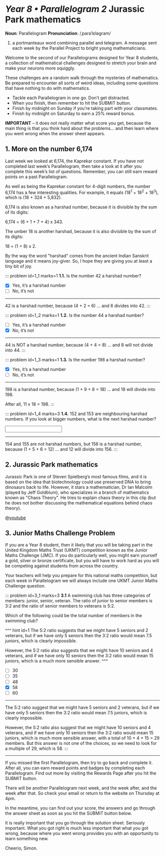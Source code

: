 # _Year 8 • Parallelogram 2_ Jurassic Park mathematics

<div class="dictionary">

__Noun__: Parallelogram
__Pronunciation__: /ˌparəˈlɛləɡram/

1. a portmanteaux word combining parallel and telegram. A message sent each
week by the Parallel Project to bright young mathematicians.

</div>

Welcome to the second of our Parallelograms designed for Year 8 students, a collection of mathematical challenges designed to stretch your brain and make your neurons more squiggly.

These challenges are a random walk through the mysteries of mathematics. Be prepared to encounter all sorts of weird ideas, including some questions that have nothing to do with mathematics.

* Tackle each Parallelogram in one go. Don’t get distracted.
* When you finish, then remember to hit the SUBMIT button.
*	Finish by midnight on Sunday if you’re taking part with your classmates.
*	Finish by midnight on Saturday to earn a 25% reward bonus.

__IMPORTANT__ – it does not really matter what score you get, because the main thing is that you think hard about the problems... and then learn where you went wrong when the answer sheet appears.


## 1. More on the number 6,174

Last week we looked at 6,174, the Kaprekar constant. If you have not completed last week’s Parallelogram, then take a look at it after you complete this week’s list of questions. Remember, you can still earn reward points on a past Parallelogram.

As well as being the Kaprekar constant for 4-digit numbers, the number 6,174 has a few interesting qualities. For example, it equals (18<sup>1</sup> + 18<sup>2</sup> + 18<sup>3</sup>), which is (18 + 324 + 5,832).

6,174 is also known as a harshad number, because it is divisible by the sum of its digits:

6,174 = (6 + 1 + 7 + 4) x 343.

The umber 18 is another harshad, because it is also divisible by the sum of its digits:

18 = (1 + 8) x 2.

By the way the word "harshad" comes from the ancient Indian Sanskrit language and it means joy-giver. So, I hope they are giving you at least a tiny bit of joy.

::: problem id=1_1 marks=1
__1.1.__  Is the number 42 a harshad number?

* [x] Yes, it’s a harshad number
* [ ] No, it’s not

---

42 is a harshad number, because (4 + 2 = 6) … and 6 divides into 42.
:::

::: problem id=1_2 marks=1
__1.2.__ Is the number 44 a harshad number?

* [ ] Yes, it’s a harshad number
* [x] No, it’s not

---

44 is NOT a harshad number, because (4 + 4 = 8) … and 8 will not divide into 44.
:::

::: problem id=1_3 marks=1
__1.3.__ Is the number 198 a harshad number?

* [x] Yes, it’s a harshad number
* [ ] No, it’s not

---

198 is a harshad number, because (1 + 9 + 8 = 18) … and 18 will divide into 198.

After all, 11 x 18 = 198.
:::

::: problem id=1_4 marks=3
__1.4.__ 152 and 153 are neighbouring harshad numbers. If you look at bigger numbers, what is the next harshad number?

<input type="text" solution="156"/>  

---

154 and 155 are not harshad numbers, but 156 is a harshad number, because (1 + 5 + 6 = 12) … and 12 will divide into 156.
:::


## 2. Jurassic Park mathematics

Jurassic Park is one of Steven Spielberg’s most famous films, and it is based on the idea that biotechnology could use preserved DNA to bring dinosaurs back to life. However, it stars a mathematician, Dr Ian Malcolm (played by Jeff Goldblum), who specializes in a branch of mathematics known as "Chaos Theory". He tries to explain chaos theory in this clip (but he does not bother discussing the mathematical equations behind chaos theory).

@[youtube](5cVLUPwrSmU?rel=0)


## 3.	Junior Maths Challenge Problem

If you are a Year 8 student, then it likely that you will be taking part in the United Kingdom Maths Trust (UKMT) competition known as the Junior Maths Challenge (JMC). If you do particularly well, you might earn yourself a gold, silver or bronze certificate, but you will have to work hard as you will be competing against students from across the country.

Your teachers will help you prepare for this national maths competition, but each week in Parallelogram we will always include one UKMT Junior Maths Challenge question.

::: problem id=3_1 marks=3
__3.1__ A swimming club has three categories of members: junior, senior, veteran. The ratio of junior to senior members is 3:2 and the ratio of senior members to veterans is 5:2.

Which of the following could be the total number of members in the swimming club?

^^^ hint id=1
The 5:2 ratio suggests that we might have 5 seniors and 2 veterans, but if we have only 5 seniors then the 3:2 ratio would mean 7.5 juniors, which is clearly impossible.

However, the 5:2 ratio also suggests that we might have 10 seniors and 4 veterans, and if we have only 10 seniors then the 3:2 ratio would mean 15 juniors, which is a much more sensible answer.
^^^

* [ ] 30
* [ ] 35
* [ ] 48
* [x] 58
* [ ] 60

---
The 5:2 ratio suggest that we might have 5 seniors and 2 veterans, but if we have only 5 seniors then the 3:2 ratio would mean 7.5 juniors, which is clearly impossible.

However, the 5:2 ratio also suggest that we might have 10 seniors and 4 veterans, and if we have only 10 seniors then the 3:2 ratio would mean 15 juniors, which is much more sensible answer, with a total of 10 + 4 + 15 = 29 members. But this answer is not one of the choices, so we need to look for a multiple of 29, which is 58.
:::


***

If you missed the first Parallelogram, then try to go back and complete it. After all, you can earn reward points and badges by completing each Parallelogram. Find out more by visiting the Rewards Page after you hit the SUBMIT button.

There will be another Parallelogram next week, and the week after, and the week after that. So check your email or return to the website on Thursday at 4pm.

In the meantime, you can find out your score, the answers and go through the answer sheet as soon as you hit the SUBMIT button below.

It is really important that you go through the solution sheet. Seriously important. What you got right is much less important that what you got wrong, because where you went wrong provides you with an opportunity to learn something new.

Cheerio,
Simon.
